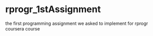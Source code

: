 # rprogr_1stAssignment
the first programming assignment we asked to implement for rprogr coursera course
 
